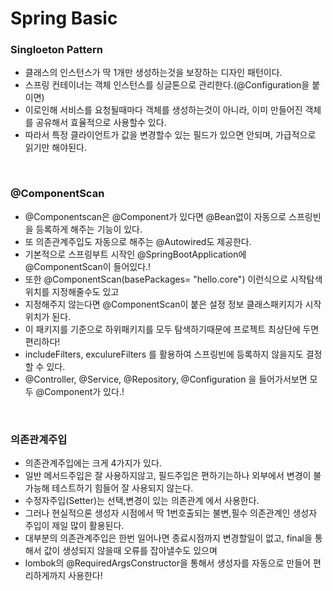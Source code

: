 # Spring Basic

### Singloeton Pattern
- 클래스의 인스턴스가 딱 1개만 생성하는것을 보장하는 디자인 패턴이다.
- 스프링 컨테이너는 객체 인스턴스를 싱글톤으로 관리한다.(@Configuration을 붙이면)
- 이로인해 서비스를 요청될때마다 객체를 생성하는것이 아니라, 이미 만들어진 객체를 공유해서 효율적으로 사용할수 있다.
- 따라서 특정 클라이언트가 값을 변경할수 있는 필드가 있으면 안되며, 가급적으로 읽기만 해야된다.

<br>

### @ComponentScan
- @Componentscan은 @Component가 있다면 @Bean없이 자동으로 스프링빈을 등록하게 해주는 기능이 있다.
- 또 의존관계주입도 자동으로 해주는 @Autowired도 제공한다.
- 기본적으로 스프링부트 시작인 @SpringBootApplication에 @ComponentScan이 들어있다.!
- 또한 @ComponentScan(basePackages= "hello.core") 이런식으로 시작탐색위치를 지정해줄수도 있고
- 지정해주지 않는다면 @ComponentScan이 붙은 설정 정보 클래스패키지가 시작위치가 된다.
- 이 패키지를 기준으로 하위패키지를 모두 탐색하기때문에 프로젝트 최상단에 두면 편리하다!
- includeFilters, exculureFilters 를 활용하여 스프링빈에 등록하지 않을지도 결정할 수 있다.
- @Controller, @Service, @Repository, @Configuration 을 들어가서보면 모두 @Component가 있다.! 


<br>



### 의존관계주입
- 의존관계주입에는 크게 4가지가 있다.
- 일반 메서드주입은 잘 사용하지않고, 필드주입은 편하기는하나 외부에서 변경이 불가능해 테스트하기 힘들어 잘 사용되지 않는다.
- 수정자주입(Setter)는 선택,변경이 있는 의존관계 에서 사용한다.
- 그러나 현실적으론 생성자 시점에서 딱 1번호출되는 불변,필수 의존관계인 생성자 주입이 제일 많이 활용된다.
- 대부분의 의존관계주입은 한번 일어나면 종료시점까지 변경할일이 없고, final을 통해서 값이 생성되지 않을때 오류를 잡아낼수도 있으며
- lombok의 @RequiredArgsConstructor을 통해서 생성자를 자동으로 만들어 편리하게까지 사용한다!

<br>
